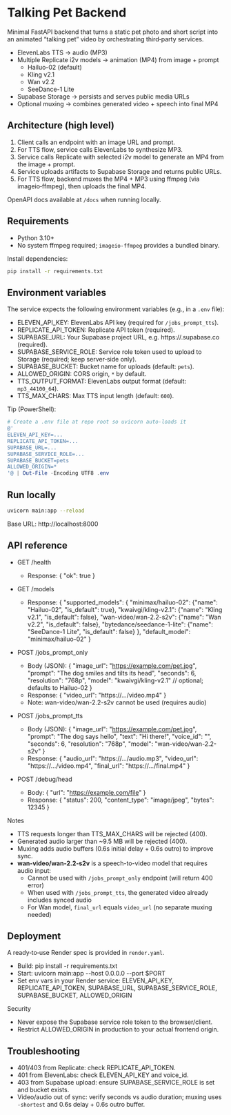 # Talking Pet Backend

Minimal FastAPI backend that turns a static pet photo and short script into an animated “talking pet” video by orchestrating third‑party services.

- ElevenLabs TTS → audio (MP3)
- Multiple Replicate i2v models → animation (MP4) from image + prompt
  - Hailuo-02 (default)
  - Kling v2.1
  - Wan v2.2
  - SeeDance-1 Lite
- Supabase Storage → persists and serves public media URLs
- Optional muxing → combines generated video + speech into final MP4

## Architecture (high level)
1. Client calls an endpoint with an image URL and prompt.
2. For TTS flow, service calls ElevenLabs to synthesize MP3.
3. Service calls Replicate with selected i2v model to generate an MP4 from the image + prompt.
4. Service uploads artifacts to Supabase Storage and returns public URLs.
5. For TTS flow, backend muxes the MP4 + MP3 using ffmpeg (via imageio‑ffmpeg), then uploads the final MP4.

OpenAPI docs available at `/docs` when running locally.

## Requirements
- Python 3.10+
- No system ffmpeg required; `imageio-ffmpeg` provides a bundled binary.

Install dependencies:

```bash
pip install -r requirements.txt
```

## Environment variables
The service expects the following environment variables (e.g., in a `.env` file):

- ELEVEN_API_KEY: ElevenLabs API key (required for `/jobs_prompt_tts`).
- REPLICATE_API_TOKEN: Replicate API token (required).
- SUPABASE_URL: Your Supabase project URL, e.g. https://<project>.supabase.co (required).
- SUPABASE_SERVICE_ROLE: Service role token used to upload to Storage (required; keep server‑side only).
- SUPABASE_BUCKET: Bucket name for uploads (default: `pets`).
- ALLOWED_ORIGIN: CORS origin, `*` by default.
- TTS_OUTPUT_FORMAT: ElevenLabs output format (default: `mp3_44100_64`).
- TTS_MAX_CHARS: Max TTS input length (default: `600`).

Tip (PowerShell):

```powershell
# Create a .env file at repo root so uvicorn auto-loads it
@'
ELEVEN_API_KEY=...
REPLICATE_API_TOKEN=...
SUPABASE_URL=...
SUPABASE_SERVICE_ROLE=...
SUPABASE_BUCKET=pets
ALLOWED_ORIGIN=*
'@ | Out-File -Encoding UTF8 .env
```

## Run locally

```bash
uvicorn main:app --reload
```

Base URL: http://localhost:8000

## API reference

- GET /health
  - Response: { "ok": true }

- GET /models
  - Response: { 
      "supported_models": {
        "minimax/hailuo-02": {"name": "Hailuo-02", "is_default": true},
        "kwaivgi/kling-v2.1": {"name": "Kling v2.1", "is_default": false},
        "wan-video/wan-2.2-s2v": {"name": "Wan v2.2", "is_default": false},
        "bytedance/seedance-1-lite": {"name": "SeeDance-1 Lite", "is_default": false}
      },
      "default_model": "minimax/hailuo-02"
    }

- POST /jobs_prompt_only
  - Body (JSON):
    {
      "image_url": "https://example.com/pet.jpg",
      "prompt": "The dog smiles and tilts its head",
      "seconds": 6,
      "resolution": "768p",
      "model": "kwaivgi/kling-v2.1" // optional; defaults to Hailuo-02
    }
  - Response: { "video_url": "https://.../video.mp4" }
  - Note: wan-video/wan-2.2-s2v cannot be used (requires audio)

- POST /jobs_prompt_tts
  - Body (JSON):
    {
      "image_url": "https://example.com/pet.jpg",
      "prompt": "The dog says hello",
      "text": "Hi there!",
      "voice_id": "<elevenlabs-voice-id>",
      "seconds": 6,
      "resolution": "768p",
      "model": "wan-video/wan-2.2-s2v"
    }
  - Response:
    {
      "audio_url": "https://.../audio.mp3",
      "video_url": "https://.../video.mp4",
      "final_url": "https://.../final.mp4"
    }

- POST /debug/head
  - Body: { "url": "https://example.com/file" }
  - Response: { "status": 200, "content_type": "image/jpeg", "bytes": 12345 }

Notes
- TTS requests longer than TTS_MAX_CHARS will be rejected (400).
- Generated audio larger than ~9.5 MB will be rejected (400).
- Muxing adds audio buffers (0.6s initial delay + 0.6s outro) to improve sync.
- **wan-video/wan-2.2-s2v** is a speech-to-video model that requires audio input:
  - Cannot be used with `/jobs_prompt_only` endpoint (will return 400 error)
  - When used with `/jobs_prompt_tts`, the generated video already includes synced audio
  - For Wan model, `final_url` equals `video_url` (no separate muxing needed)

## Deployment
A ready‑to‑use Render spec is provided in `render.yaml`.

- Build: pip install -r requirements.txt
- Start: uvicorn main:app --host 0.0.0.0 --port $PORT
- Set env vars in your Render service: ELEVEN_API_KEY, REPLICATE_API_TOKEN, SUPABASE_URL, SUPABASE_SERVICE_ROLE, SUPABASE_BUCKET, ALLOWED_ORIGIN

Security
- Never expose the Supabase service role token to the browser/client.
- Restrict ALLOWED_ORIGIN in production to your actual frontend origin.

## Troubleshooting
- 401/403 from Replicate: check REPLICATE_API_TOKEN.
- 401 from ElevenLabs: check ELEVEN_API_KEY and voice_id.
- 403 from Supabase upload: ensure SUPABASE_SERVICE_ROLE is set and bucket exists.
- Video/audio out of sync: verify seconds vs audio duration; muxing uses `-shortest` and 0.6s delay + 0.6s outro buffer.

